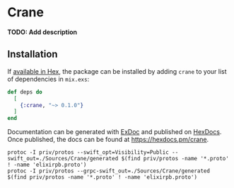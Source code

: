 # Crane

**TODO: Add description**

## Installation

If [available in Hex](https://hex.pm/docs/publish), the package can be installed
by adding `crane` to your list of dependencies in `mix.exs`:

```elixir
def deps do
  [
    {:crane, "~> 0.1.0"}
  ]
end
```

Documentation can be generated with [ExDoc](https://github.com/elixir-lang/ex_doc)
and published on [HexDocs](https://hexdocs.pm). Once published, the docs can
be found at <https://hexdocs.pm/crane>.

```
protoc -I priv/protos --swift_opt=Visibility=Public --swift_out=./Sources/Crane/generated $(find priv/protos -name '*.proto' ! -name 'elixirpb.proto')
protoc -I priv/protos --grpc-swift_out=./Sources/Crane/generated $(find priv/protos -name '*.proto' ! -name 'elixirpb.proto')
```